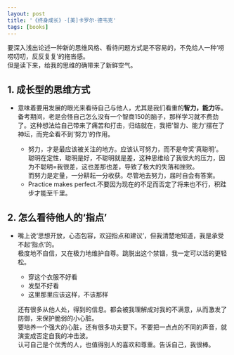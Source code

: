 ```yaml
---
layout: post
title: '《终身成长》-[美]卡罗尔·德韦克'
tags: [books]
---
```


要深入浅出论述一种新的思维风格、看待问题方式是不容易的，不免给人一种‘唠唠叨叨，反反复复’的拖沓感。\
但是读下来，给我的思维的确带来了新鲜空气。


## 1. 成长型的思维方式
   - 意味着要用发展的眼光来看待自己与他人，尤其是我们看重的**智力，能力**等。\
     备考期间，老是会怪自己怎么没有一个智商150的脑子，那样学习就不费劲了。这种想法给自己带来了痛苦和打击，归结就在，我把'智力、能力'摆在了神坛，而完全看不到'努力'的作用。
     
     - 努力，才是最应该被关注的地方。应该认可努力，而不是夸奖‘真聪明’。\
     聪明在定性，聪明是好，不聪明就是差，这种思维给了我很大的压力，因为不聪明=我很差，这也差那也差，导致了极大的失落和挫败。\
     而努力是定量，一分耕耘一分收获。尽管地去努力，届时自会有答案。
     - Practice makes perfect.不要因为现在的不足而否定了将来也不行，积跬步才能至千里。

## 2. 怎么看待他人的‘指点’
   - 嘴上说‘思想开放，心态包容，欢迎指点和建议’，但我清楚地知道，我是承受不起‘指点’的。\
     极度地不自信，又在极力地维护自尊。跳脱出这个禁锢，我一定可以活的更轻松。
        * 穿这个衣服不好看
        * 发型不好看
        * 这里那里应该这样，不该那样
     
     还有很多从他人处，得到的信息。都会被我理解成对我的不满意，从而激发了防御，来保护脆弱的小心脏。\
     要培养一个强大的心脏，还有很多功夫要下。不要把一点点的不同的声音，就演变成否定自我的冲击波。\
     认可自己是个优秀的人，也值得别人的喜欢和尊重。告诉自己，我很棒。
